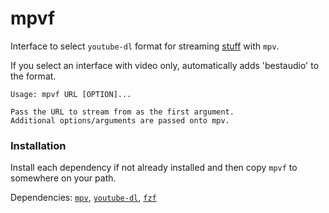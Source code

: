 # mpvf

Interface to select `youtube-dl` format for streaming [stuff](https://ytdl-org.github.io/youtube-dl/supportedsites.html) with `mpv`.

If you select an interface with video only, automatically adds 'bestaudio' to the format.

```
Usage: mpvf URL [OPTION]...

Pass the URL to stream from as the first argument.
Additional options/arguments are passed onto mpv.
```

### Installation

Install each dependency if not already installed and then copy `mpvf` to somewhere on your path.

Dependencies: [`mpv`](https://mpv.io/), [`youtube-dl`](https://ytdl-org.github.io/youtube-dl/index.html), [`fzf`](https://github.com/junegunn/fzf)

